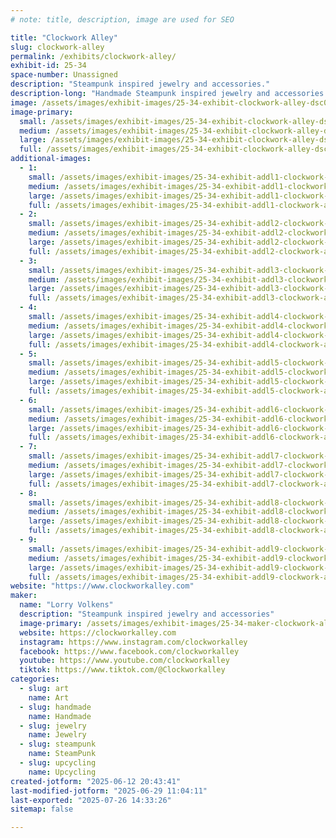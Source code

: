 ```yaml
---
# note: title, description, image are used for SEO

title: "Clockwork Alley"
slug: clockwork-alley
permalink: /exhibits/clockwork-alley/
exhibit-id: 25-34
space-number: Unassigned
description: "Steampunk inspired jewelry and accessories."
description-long: "Handmade Steampunk inspired jewelry and accessories made from vintage watch parts and resin. Necklaces, earrings, bracelets, pill boxes and hair accessories."
image: /assets/images/exhibit-images/25-34-exhibit-clockwork-alley-dsc00158-large.JPG
image-primary: 
  small: /assets/images/exhibit-images/25-34-exhibit-clockwork-alley-dsc00158-small.JPG
  medium: /assets/images/exhibit-images/25-34-exhibit-clockwork-alley-dsc00158-medium.JPG
  large: /assets/images/exhibit-images/25-34-exhibit-clockwork-alley-dsc00158-large.JPG
  full: /assets/images/exhibit-images/25-34-exhibit-clockwork-alley-dsc00158-full.JPG
additional-images: 
  - 1:
    small: /assets/images/exhibit-images/25-34-exhibit-addl1-clockwork-alley-dsc00486-small.JPG
    medium: /assets/images/exhibit-images/25-34-exhibit-addl1-clockwork-alley-dsc00486-medium.JPG
    large: /assets/images/exhibit-images/25-34-exhibit-addl1-clockwork-alley-dsc00486-large.JPG
    full: /assets/images/exhibit-images/25-34-exhibit-addl1-clockwork-alley-dsc00486-full.JPG
  - 2:
    small: /assets/images/exhibit-images/25-34-exhibit-addl2-clockwork-alley-dsc08925-small.JPG
    medium: /assets/images/exhibit-images/25-34-exhibit-addl2-clockwork-alley-dsc08925-medium.JPG
    large: /assets/images/exhibit-images/25-34-exhibit-addl2-clockwork-alley-dsc08925-large.JPG
    full: /assets/images/exhibit-images/25-34-exhibit-addl2-clockwork-alley-dsc08925-full.JPG
  - 3:
    small: /assets/images/exhibit-images/25-34-exhibit-addl3-clockwork-alley-dsc09858-small.JPG
    medium: /assets/images/exhibit-images/25-34-exhibit-addl3-clockwork-alley-dsc09858-medium.JPG
    large: /assets/images/exhibit-images/25-34-exhibit-addl3-clockwork-alley-dsc09858-large.JPG
    full: /assets/images/exhibit-images/25-34-exhibit-addl3-clockwork-alley-dsc09858-full.JPG
  - 4:
    small: /assets/images/exhibit-images/25-34-exhibit-addl4-clockwork-alley-dsc00881-small.JPG
    medium: /assets/images/exhibit-images/25-34-exhibit-addl4-clockwork-alley-dsc00881-medium.JPG
    large: /assets/images/exhibit-images/25-34-exhibit-addl4-clockwork-alley-dsc00881-large.JPG
    full: /assets/images/exhibit-images/25-34-exhibit-addl4-clockwork-alley-dsc00881-full.JPG
  - 5:
    small: /assets/images/exhibit-images/25-34-exhibit-addl5-clockwork-alley-dsc05713-small.JPG
    medium: /assets/images/exhibit-images/25-34-exhibit-addl5-clockwork-alley-dsc05713-medium.JPG
    large: /assets/images/exhibit-images/25-34-exhibit-addl5-clockwork-alley-dsc05713-large.JPG
    full: /assets/images/exhibit-images/25-34-exhibit-addl5-clockwork-alley-dsc05713-full.JPG
  - 6:
    small: /assets/images/exhibit-images/25-34-exhibit-addl6-clockwork-alley-dsc01673-1-small.JPG
    medium: /assets/images/exhibit-images/25-34-exhibit-addl6-clockwork-alley-dsc01673-1-medium.JPG
    large: /assets/images/exhibit-images/25-34-exhibit-addl6-clockwork-alley-dsc01673-1-large.JPG
    full: /assets/images/exhibit-images/25-34-exhibit-addl6-clockwork-alley-dsc01673-1-full.JPG
  - 7:
    small: /assets/images/exhibit-images/25-34-exhibit-addl7-clockwork-alley-dsc08888-small.JPG
    medium: /assets/images/exhibit-images/25-34-exhibit-addl7-clockwork-alley-dsc08888-medium.JPG
    large: /assets/images/exhibit-images/25-34-exhibit-addl7-clockwork-alley-dsc08888-large.JPG
    full: /assets/images/exhibit-images/25-34-exhibit-addl7-clockwork-alley-dsc08888-full.JPG
  - 8:
    small: /assets/images/exhibit-images/25-34-exhibit-addl8-clockwork-alley-dsc09715-small.JPG
    medium: /assets/images/exhibit-images/25-34-exhibit-addl8-clockwork-alley-dsc09715-medium.JPG
    large: /assets/images/exhibit-images/25-34-exhibit-addl8-clockwork-alley-dsc09715-large.JPG
    full: /assets/images/exhibit-images/25-34-exhibit-addl8-clockwork-alley-dsc09715-full.JPG
  - 9:
    small: /assets/images/exhibit-images/25-34-exhibit-addl9-clockwork-alley-dsc09170-small.JPG
    medium: /assets/images/exhibit-images/25-34-exhibit-addl9-clockwork-alley-dsc09170-medium.JPG
    large: /assets/images/exhibit-images/25-34-exhibit-addl9-clockwork-alley-dsc09170-large.JPG
    full: /assets/images/exhibit-images/25-34-exhibit-addl9-clockwork-alley-dsc09170-full.JPG
website: "https://www.clockworkalley.com"
maker: 
  name: "Lorry Volkens"
  description: "Steampunk inspired jewelry and accessories"
  image-primary: /assets/images/exhibit-images/25-34-maker-clockwork-alley-clockworkalley-1-7-x-3-v2-3947-medium.png
  website: https://clockworkalley.com
  instagram: https://www.instagram.com/clockworkalley
  facebook: https://www.facebook.com/clockworkalley
  youtube: https://www.youtube.com/clockworkalley
  tiktok: https://www.tiktok.com/@Clockworkalley
categories: 
  - slug: art
    name: Art
  - slug: handmade
    name: Handmade
  - slug: jewelry
    name: Jewelry
  - slug: steampunk
    name: SteamPunk
  - slug: upcycling
    name: Upcycling
created-jotform: "2025-06-12 20:43:41"
last-modified-jotform: "2025-06-29 11:04:11"
last-exported: "2025-07-26 14:33:26"
sitemap: false

---
```

